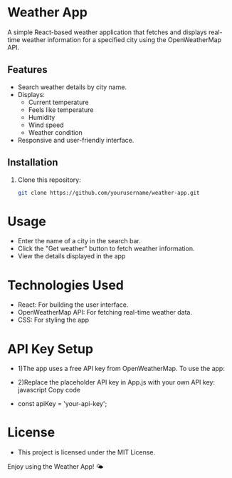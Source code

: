# Weather App

A simple React-based weather application that fetches and displays real-time weather information for a specified city using the OpenWeatherMap API.

## Features
- Search weather details by city name.
- Displays:
  - Current temperature
  - Feels like temperature
  - Humidity
  - Wind speed
  - Weather condition
- Responsive and user-friendly interface.

## Installation
1. Clone this repository:
   ```bash
   git clone https://github.com/yourusername/weather-app.git
   
# Usage
- Enter the name of a city in the search bar.
- Click the "Get weather" button to fetch weather information.
- View the details displayed in the app

# Technologies Used
- React: For building the user interface.
- OpenWeatherMap API: For fetching real-time weather data.
- CSS: For styling the app

# API Key Setup
- 1)The app uses a free API key from OpenWeatherMap. To use the app:

- 2)Replace the placeholder API key in App.js with your own API key:
javascript Copy code
- const apiKey = 'your-api-key';

# License
- This project is licensed under the MIT License.

Enjoy using the Weather App! 🌤️
 

